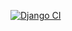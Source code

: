 [![Django CI](https://github.com/saikiranreddyappidi/InferenceAPI/actions/workflows/django.yml/badge.svg)](https://github.com/saikiranreddyappidi/InferenceAPI/actions/workflows/django.yml)
